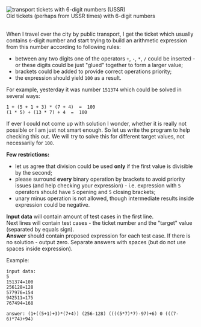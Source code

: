 <div class="text-center">
	<img alt="transport tickets with 6-digit numbers (USSR)" src="http://s5.postimg.org/mvi4t9pvb/talony.png"/>
	<div class="hint">Old tickets (perhaps from USSR times) with 6-digit numbers</div>
</div><br/>

When I travel over the city by public transport, I get the ticket which usually contains `6`-digit number and start
trying to build an arithmetic expression from this number according to following rules:

- between any two digits one of the operators `+`, `-`, `*`, `/` could be inserted - or these digits could be just
	"glued" together to form a larger value;
- brackets could be added to provide correct operations priority;
- the expression should yield `100` as a result.

For example, yesterday it was number `151374` which could be solved in several ways:

	1 + (5 + 1 + 3) * (7 + 4)  =  100
	(1 * 5) + (13 * 7) + 4  =  100

If ever I could not come up with solution I wonder, whether it is really not possible or I am just not smart enough.
So let us write the program to help checking this out. We will try to solve this for different target values,
not necessarily for `100`.

**Few restrictions:**
- let us agree that division could be used **only** if the first value is divisible by the second;
- please surround **every** binary operation by brackets to avoid priority issues (and help checking your expression) -
i.e. expression with `5` operators should have `5` opening and `5` closing brackets;
- unary minus operation is not allowed, though intermediate results inside expression could be negative.

**Input data** will contain amount of test cases in the first line.  
Next lines will contain test cases - the ticket number and the "target" value (separated by equals sign).  
**Answer** should contain proposed expression for each test case. If there is no solution - output zero. Separate
answers with spaces (but do not use spaces inside expression).

Example:

	input data:
	5
	151374=100
	256128=128
	577976=154
	942511=175
	767494=168
	
	answer: (1+((5+1)+3)*(7+4)) (256-128) ((((5*7)*7)-97)+6) 0 (((7-6)*74)+94)
